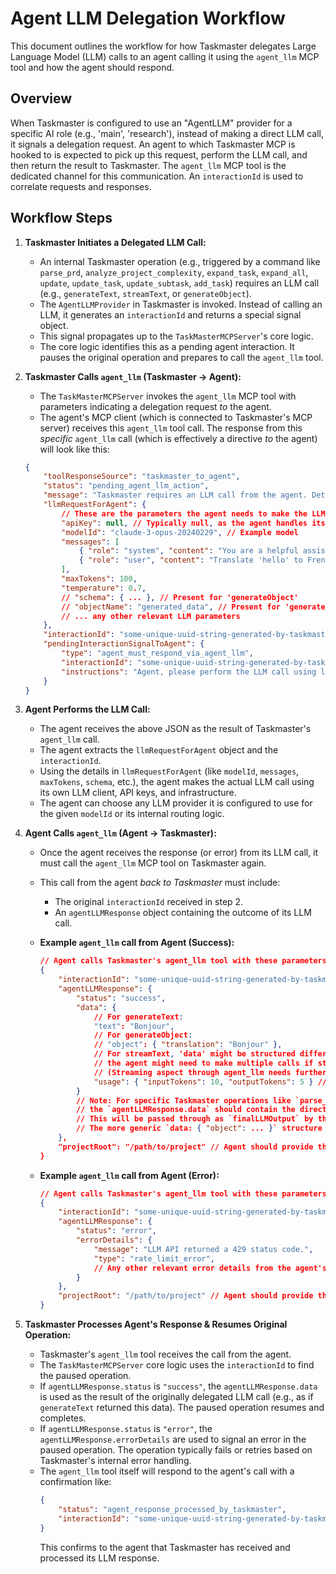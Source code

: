 # Agent LLM Delegation Workflow

This document outlines the workflow for how Taskmaster delegates Large Language Model (LLM) calls to an agent calling it using the `agent_llm` MCP tool and how the agent should respond.

## Overview

When Taskmaster is configured to use an "AgentLLM" provider for a specific AI role (e.g., 'main', 'research'), instead of making a direct LLM call, it signals a delegation request. An agent to which Taskmaster MCP is hooked to is expected to pick up this request, perform the LLM call, and then return the result to Taskmaster. The `agent_llm` MCP tool is the dedicated channel for this communication. An `interactionId` is used to correlate requests and responses.

## Workflow Steps

1.  **Taskmaster Initiates a Delegated LLM Call:**
    *   An internal Taskmaster operation (e.g., triggered by a command like `parse_prd`, `analyze_project_complexity`, `expand_task`, `expand_all`, `update`, `update_task`, `update_subtask`, `add_task`) requires an LLM call (e.g., `generateText`, `streamText`, or `generateObject`).
    *   The `AgentLLMProvider` in Taskmaster is invoked. Instead of calling an LLM, it generates an `interactionId` and returns a special signal object.
    *   This signal propagates up to the `TaskMasterMCPServer`'s core logic.
    *   The core logic identifies this as a pending agent interaction. It pauses the original operation and prepares to call the `agent_llm` tool.

2.  **Taskmaster Calls `agent_llm` (Taskmaster -> Agent):**
    *   The `TaskMasterMCPServer` invokes the `agent_llm` MCP tool with parameters indicating a delegation request *to* the agent.
    *   The agent's MCP client (which is connected to Taskmaster's MCP server) receives this `agent_llm` tool call. The response from this *specific* `agent_llm` call (which is effectively a directive *to* the agent) will look like this:

    ```json
    {
        "toolResponseSource": "taskmaster_to_agent",
        "status": "pending_agent_llm_action",
        "message": "Taskmaster requires an LLM call from the agent. Details provided in llmRequestForAgent. Agent must call agent_llm with this interactionId in response.",
        "llmRequestForAgent": {
            // These are the parameters the agent needs to make the LLM call
            "apiKey": null, // Typically null, as the agent handles its own LLM auth
            "modelId": "claude-3-opus-20240229", // Example model
            "messages": [
                { "role": "system", "content": "You are a helpful assistant." },
                { "role": "user", "content": "Translate 'hello' to French." }
            ],
            "maxTokens": 100,
            "temperature": 0.7,
            // "schema": { ... }, // Present for 'generateObject'
            // "objectName": "generated_data", // Present for 'generateObject'
            // ... any other relevant LLM parameters
        },
        "interactionId": "some-unique-uuid-string-generated-by-taskmaster",
        "pendingInteractionSignalToAgent": {
            "type": "agent_must_respond_via_agent_llm",
            "interactionId": "some-unique-uuid-string-generated-by-taskmaster",
            "instructions": "Agent, please perform the LLM call using llmRequestForAgent and then invoke the 'agent_llm' tool with your response, including this interactionId."
        }
    }
    ```

3.  **Agent Performs the LLM Call:**
    *   The agent receives the above JSON as the result of Taskmaster's `agent_llm` call.
    *   The agent extracts the `llmRequestForAgent` object and the `interactionId`.
    *   Using the details in `llmRequestForAgent` (like `modelId`, `messages`, `maxTokens`, `schema`, etc.), the agent makes the actual LLM call using its own LLM client, API keys, and infrastructure.
    *   The agent can choose any LLM provider it is configured to use for the given `modelId` or its internal routing logic.

4.  **Agent Calls `agent_llm` (Agent -> Taskmaster):**
    *   Once the agent receives the response (or error) from its LLM call, it must call the `agent_llm` MCP tool on Taskmaster again.
    *   This call from the agent *back to Taskmaster* must include:
        *   The original `interactionId` received in step 2.
        *   An `agentLLMResponse` object containing the outcome of its LLM call.

    *   **Example `agent_llm` call from Agent (Success):**
        ```json
        // Agent calls Taskmaster's agent_llm tool with these parameters:
        {
            "interactionId": "some-unique-uuid-string-generated-by-taskmaster",
            "agentLLMResponse": {
                "status": "success",
                "data": {
                    // For generateText:
                    "text": "Bonjour",
                    // For generateObject:
                    // "object": { "translation": "Bonjour" },
                    // For streamText, 'data' might be structured differently or
                    // the agent might need to make multiple calls if streaming directly to agent_llm is complex.
                    // (Streaming aspect through agent_llm needs further clarification if direct streaming is intended)
                    "usage": { "inputTokens": 10, "outputTokens": 5 } // Optional usage data
                }
                // Note: For specific Taskmaster operations like `parse_prd` that are delegated as `generateObject` requests,
                // the `agentLLMResponse.data` should contain the direct structured JSON output (e.g., `{ "tasks": [...], "metadata": {...} }`).
                // This will be passed through as `finalLLMOutput` by the `agent_llm` tool.
                // The more generic `data: { "object": ... }` structure is for other types of `generateObject` calls.
            },
            "projectRoot": "/path/to/project" // Agent should provide this
        }
        ```

    *   **Example `agent_llm` call from Agent (Error):**
        ```json
        // Agent calls Taskmaster's agent_llm tool with these parameters:
        {
            "interactionId": "some-unique-uuid-string-generated-by-taskmaster",
            "agentLLMResponse": {
                "status": "error",
                "errorDetails": {
                    "message": "LLM API returned a 429 status code.",
                    "type": "rate_limit_error",
                    // Any other relevant error details from the agent's LLM call
                }
            },
            "projectRoot": "/path/to/project" // Agent should provide this
        }
        ```

5.  **Taskmaster Processes Agent's Response & Resumes Original Operation:**
    *   Taskmaster's `agent_llm` tool receives the call from the agent.
    *   The `TaskMasterMCPServer` core logic uses the `interactionId` to find the paused operation.
    *   If `agentLLMResponse.status` is `"success"`, the `agentLLMResponse.data` is used as the result of the originally delegated LLM call (e.g., as if `generateText` returned this data). The paused operation resumes and completes.
    *   If `agentLLMResponse.status` is `"error"`, the `agentLLMResponse.errorDetails` are used to signal an error in the paused operation. The operation typically fails or retries based on Taskmaster's internal error handling.
    *   The `agent_llm` tool itself will respond to the agent's call with a confirmation like:
        ```json
        {
            "status": "agent_response_processed_by_taskmaster",
            "interactionId": "some-unique-uuid-string-generated-by-taskmaster"
        }
        ```
        This confirms to the agent that Taskmaster has received and processed its LLM response.


